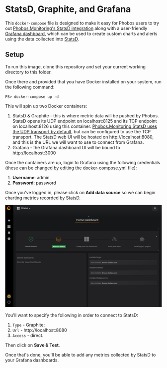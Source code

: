 # StatsD, Graphite, and Grafana
This `docker-compose` file is designed to make it easy for Phobos users to try out [Phobos.Monitoring's StatsD integration](https://phobos.petabridge.com/articles/monitoring/backends/statsd.html) along with a user-friendly [Grafana dashboard](https://grafana.com/), which can be used to create custom charts and alerts using the data collected into [StatsD](https://github.com/etsy/statsd).

## Setup

To run this image, clone this repository and set your current working directory to this folder.

Once there and provided that you have Docker installed on your system, run the following command:

```
PS> docker-compose up -d
```

This will spin up two Docker containers:

1. StatsD &amp; Graphite - this is where metric data will be pushed by Phobos. StatsD opens its UDP endpoint on localhost:8125 and its TCP endpoint on localhost:8126 using this container. [Phobos.Monitoring.StatsD uses the UDP transport by default](https://phobos.petabridge.com/articles/monitoring/backends/statsd.html), but can be configured to use the TCP transport. The StatsD web UI will be hosted on http://localhost:8080, and this is the URL we will want to use to connect from Grafana.
2. Grafana - the Grafana dashboard UI will be bound to http://localhost:3000

Once the containers are up, login to Grafana using the following credentials (these can be changed by editing the [docker-compose.yml](docker-compose.yml) file):

1. **Username**: admin
2. **Password**: password

Once you've logged in, please click on **Add data source** so we can begin charting metrics recorded by StatsD.

![The Grafana homescreen - need to click on 'Add data source'](images/grafana-add-datasource.png)

You'll want to specify the following in order to connect to StatsD:

1. `Type` - Graphite;
2. `Url` - http://localhost:8080
3. `Access` - direct.

Then click on **Save &amp; Test**.

Once that's done, you'll be able to add any metrics collected by StatsD to your Grafana dashboards.